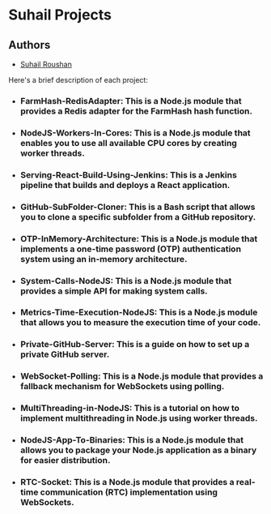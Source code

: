 
# Suhail Projects

## Authors

- [Suhail Roushan](https://www.github.com/suhailroushan13)

Here's a brief description of each project:

- ### FarmHash-RedisAdapter: This is a Node.js module that provides a Redis adapter for the FarmHash hash function.

- ### NodeJS-Workers-In-Cores: This is a Node.js module that enables you to use all available CPU cores by creating worker threads.

- ### Serving-React-Build-Using-Jenkins: This is a Jenkins pipeline that builds and deploys a React application.

- ### GitHub-SubFolder-Cloner: This is a Bash script that allows you to clone a specific subfolder from a GitHub repository.

- ### OTP-InMemory-Architecture: This is a Node.js module that implements a one-time password (OTP) authentication system using an in-memory architecture.

- ### System-Calls-NodeJS: This is a Node.js module that provides a simple API for making system calls.

- ### Metrics-Time-Execution-NodeJS: This is a Node.js module that allows you to measure the execution time of your code.

- ### Private-GitHub-Server: This is a guide on how to set up a private GitHub server.

- ### WebSocket-Polling: This is a Node.js module that provides a fallback mechanism for WebSockets using polling.

- ### MultiThreading-in-NodeJS: This is a tutorial on how to implement multithreading in Node.js using worker threads.


- ### NodeJS-App-To-Binaries: This is a Node.js module that allows you to package your Node.js application as a binary for easier distribution.

- ### RTC-Socket: This is a Node.js module that provides a real-time communication (RTC) implementation using WebSockets.
